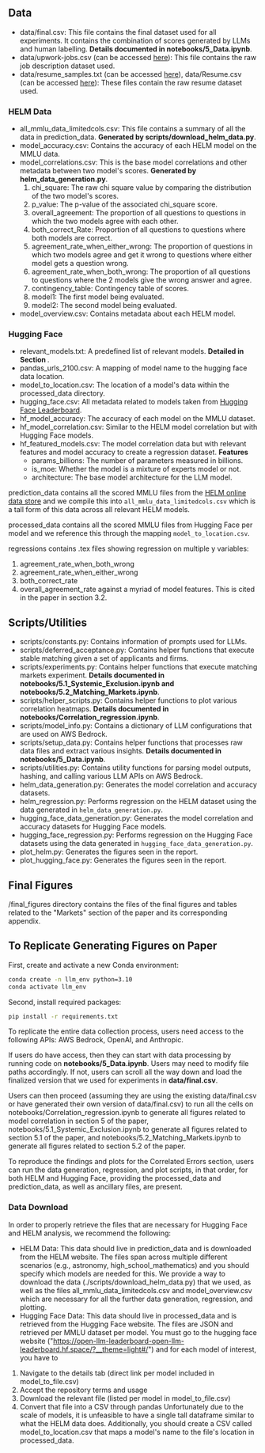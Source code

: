 ## Data
- data/final.csv: This file contains the final dataset used for all experiments. It contains the combination of scores generated by LLMs and human labelling. **Details documented in notebooks/5_Data.ipynb**.
- data/upwork-jobs.csv (can be accessed [here](https://www.kaggle.com/datasets/asaniczka/upwork-job-postings-dataset-2024-50k-records)): This file contains the raw job description dataset used.
- data/resume_samples.txt (can be accessed [here](https://github.com/florex/resume_corpus)), data/Resume.csv (can be accessed [here](https://www.kaggle.com/datasets/snehaanbhawal/resume-dataset)): These files contain the raw resume dataset used.

### HELM Data
- all_mmlu_data_limitedcols.csv: This file contains a summary of all the data in prediction_data. **Generated by scripts/download_helm_data.py**.
- model_accuracy.csv: Contains the accuracy of each HELM model on the MMLU data.
- model_correlations.csv: This is the base model correlations and other metadata between two model's scores. **Generated by helm_data_generation.py**.
  1. chi_square: The raw chi square value by comparing the distribution of the two model's scores.
  2. p_value: The p-value of the associated chi_square score.
  3. overall_agreement: The proportion of all questions to questions in which the two models agree with each other.
  4. both_correct_Rate: Proportion of all questions to questions where both models are correct.
  5. agreement_rate_when_either_wrong: The proportion of questions in which two models agree and get it wrong to questions where either model gets a question wrong.
  6. agreement_rate_when_both_wrong: The proportion of all questions to questions where the 2 models give the wrong answer and agree.
  7. contingency_table: Contingency table of scores.
  8. model1: The first model being evaluated.
  9. model2: The second model being evaluated.
- model_overview.csv: Contains metadata about each HELM model.

### Hugging Face
- relevant_models.txt: A predefined list of relevant models. **Detailed in Section <TODO>**.
- pandas_urls_2100.csv: A mapping of model name to the hugging face data location.
- model_to_location.csv: The location of a model's data within the processed_data directory.
- hugging_face.csv: All metadata related to models taken from [Hugging Face Leaderboard](https://open-llm-leaderboard-open-llm-leaderboard.hf.space/api/leaderboard/formatted).
- hf_model_accuracy: The accuracy of each model on the MMLU dataset.
- hf_model_correlation.csv: Similar to the HELM model correlation but with Hugging Face models.
- hf_featured_models.csv: The model correlation data but with relevant features and model accuracy to create a regression dataset.
    **Features**
    - params_billions: The number of parameters measured in billions.
    - is_moe: Whether the model is a mixture of experts model or not.
    - architecture: The base model architecture for the LLM model.

prediction_data contains all the scored MMLU files from the [HELM online data store](https://crfm.stanford.edu/helm/lite/latest/#/runs) and we compile this into `all_mmlu_data_limitedcols.csv` which is a tall form of this data across all relevant HELM models.

processed_data contains all the scored MMLU files from Hugging Face per model and we reference this through the mapping `model_to_location.csv`.

regressions contains .tex files showing regression on multiple y variables:
1. agreement_rate_when_both_wrong
2. agreement_rate_when_either_wrong 
3. both_correct_rate
4. overall_agreement_rate
against a myriad of model features. This is cited in the paper in section 3.2.

## Scripts/Utilities
- scripts/constants.py: Contains information of prompts used for LLMs.
- scripts/deferred_acceptance.py: Contains helper functions that execute stable matching given a set of applicants and firms.
- scripts/experiments.py: Contains helper functions that execute matching markets experiment. **Details documented in notebooks/5.1_Systemic_Exclusion.ipynb and notebooks/5.2_Matching_Markets.ipynb**.
- scripts/helper_scripts.py: Contains helper functions to plot various correlation heatmaps. **Details documented in notebooks/Correlation_regression.ipynb**.
- scripts/model_info.py: Contains a dictionary of LLM configurations that are used on AWS Bedrock.
- scripts/setup_data.py: Contains helper functions that processes raw data files and extract various insights. **Details documented in notebooks/5_Data.ipynb**.
- scripts/utilities.py: Contains utility functions for parsing model outputs, hashing, and calling various LLM APIs on AWS Bedrock.
- helm_data_generation.py: Generates the model correlation and accuracy datasets.
- helm_regression.py: Performs regression on the HELM dataset using the data generated in `helm_data_generation.py`.
- hugging_face_data_generation.py: Generates the model correlation and accuracy datasets for Hugging Face models.
- hugging_face_regression.py: Performs regression on the Hugging Face datasets using the data generated in `hugging_face_data_generation.py`.
- plot_helm.py: Generates the figures seen in the report.
- plot_hugging_face.py: Generates the figures seen in the report.

## Final Figures
/final_figures directory contains the files of the final figures and tables related to the "Markets" section of the paper and its corresponding appendix.

## To Replicate Generating Figures on Paper

First, create and activate a new Conda environment:
```bash
conda create -n llm_env python=3.10
conda activate llm_env
```

Second, install required packages:
```bash
pip install -r requirements.txt
```

To replicate the entire data collection process, users need access to the following APIs: AWS Bedrock, OpenAI, and Anthropic.

If users do have access, then they can start with data processing by running code on **notebooks/5_Data.ipynb**. Users may need to modify file paths accordingly. If not, users can scroll all the way down and load the finalized version that we used for experiments in **data/final.csv**.

Users can then proceed (assuming they are using the existing data/final.csv or have generated their own version of data/final.csv) to run all the cells on notebooks/Correlation_regression.ipynb to generate all figures related to model correlation in section 5 of the paper, notebooks/5.1_Systemic_Exclusion.ipynb to generate all figures related to section 5.1 of the paper, and notebooks/5.2_Matching_Markets.ipynb to generate all figures related to section 5.2 of the paper.

To reproduce the findings and plots for the Correlated Errors section, users can run the data generation, regression, and plot scripts, in that order, for both HELM and Hugging Face, providing the processed_data and prediction_data, as well as ancillary files, are present.

### Data Download
In order to properly retrieve the files that are necessary for Hugging Face and HELM analysis, we recommend the following:
- HELM Data: This data should live in prediction_data and is downloaded from the HELM website. The files span across multiple different scenarios (e.g., astronomy, high_school_mathematics) and you should specify which models are needed for this. We provide a way to download the data (./scripts/download_helm_data.py) that we used, as well as the files all_mmlu_data_limitedcols.csv and model_overview.csv which are necessary for all the further data generation, regression, and plotting.
- Hugging Face Data: This data should live in processed_data and is retrieved from the Hugging Face website. The files are JSON and retrieved per MMLU dataset per model. You must go to the hugging face website ("https://open-llm-leaderboard-open-llm-leaderboard.hf.space/?__theme=light#/") and for each model of interest, you have to
1. Navigate to the details tab (direct link per model included in model_to_file.csv)
2. Accept the repository terms and usage 
3. Download the relevant file (listed per model in model_to_file.csv)
4. Convert that file into a CSV through pandas
Unfortunately due to the scale of models, it is unfeasible to have a single tall dataframe similar to what the HELM data does. Additionally, you should create a CSV called model_to_location.csv that maps a model's name to the file's location in processed_data. 
